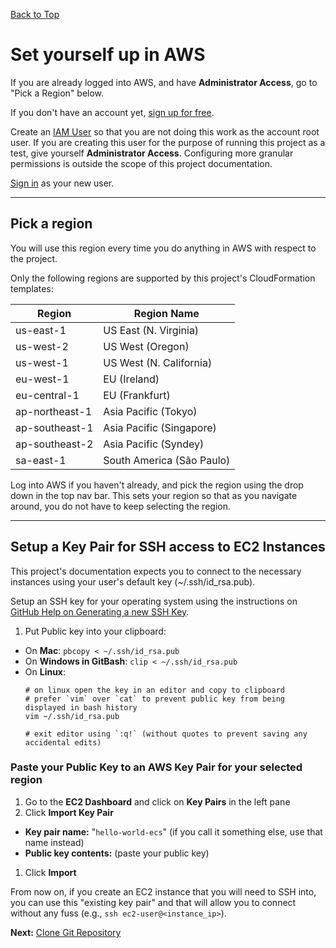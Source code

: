 [Back to Top](../README.md)

# Set yourself up in AWS
If you are already logged into AWS, and have **Administrator Access**, go to "Pick a Region" below.

If you don't have an account yet, [sign up for free](https://aws.amazon.com/free).

Create an [IAM User](http://docs.aws.amazon.com/IAM/latest/UserGuide/getting-started_create-admin-group.html) so that
you are not doing this work as the account root user. If you are creating this user for the purpose of running this project
as a test, give yourself **Administrator Access**. Configuring more granular permissions is outside the scope of this project documentation.

[Sign in](http://docs.aws.amazon.com/IAM/latest/UserGuide/getting-started_how-users-sign-in.html) as your new user.

---
## Pick a region
You will use this region every time you do anything in AWS with respect to the project. 

Only the following regions are supported by this project's CloudFormation templates:

| Region | Region Name |
| ------ | ----------- |
| us-east-1 | US East (N. Virginia) |
| us-west-2 | US West (Oregon) |
| us-west-1 | US West (N. California) |
| eu-west-1 | EU (Ireland) |
| eu-central-1 | EU (Frankfurt) |
| ap-northeast-1 | Asia Pacific (Tokyo) |
| ap-southeast-1 | Asia Pacific (Singapore) |
| ap-southeast-2 | Asia Pacific (Syndey) |
| sa-east-1 | South America (São Paulo) |

Log into AWS if you haven't already, and pick the region using the drop down in the top nav bar. 
This sets your region so that as you navigate around, you do not have to keep selecting the region. 

---
## Setup a Key Pair for SSH access to EC2 Instances
This project's documentation expects you to connect to the necessary instances using your user's default key (~/.ssh/id_rsa.pub).

Setup an SSH key for your operating system using the instructions on 
[GitHub Help on Generating a new SSH Key](https://help.github.com/articles/generating-a-new-ssh-key-and-adding-it-to-the-ssh-agent/).

1. Put Public key into your clipboard:

  * On **Mac**: `pbcopy < ~/.ssh/id_rsa.pub`
  * On **Windows in GitBash**: `clip < ~/.ssh/id_rsa.pub`
  * On **Linux**: 
    ```shell
    # on linux open the key in an editor and copy to clipboard
    # prefer `vim` over `cat` to prevent public key from being displayed in bash history
    vim ~/.ssh/id_rsa.pub
        
    # exit editor using `:q!` (without quotes to prevent saving any accidental edits)
    ```

### Paste your Public Key to an AWS Key Pair for your selected region

1. Go to the **EC2 Dashboard** and click on **Key Pairs** in the left pane
1. Click **Import Key Pair**
  * **Key pair name:** "`hello-world-ecs`" (if you call it something else, use that name instead)
  * **Public key contents:** (paste your public key)
1. Click **Import**
    
From now on, if you create an EC2 instance that you will need to SSH into, you can use this "existing key pair" and that
will allow you to connect without any fuss (e.g., `ssh ec2-user@<instance_ip>`).


**Next:** [Clone Git Repository](02-GitRepository.md)